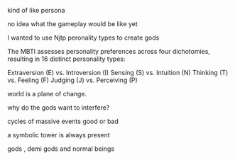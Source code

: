 kind of like persona

no idea what the gameplay would be like yet

I wanted to use Njtp peronality types to create gods

The MBTI assesses personality preferences across four dichotomies, resulting in 16 distinct personality types:

Extraversion (E) vs. Introversion (I)
Sensing (S) vs. Intuition (N)
Thinking (T) vs. Feeling (F)
Judging (J) vs. Perceiving (P)

world is a plane of change. 

why do the gods want to interfere?

cycles of massive events good or bad 

a symbolic tower is always present

gods , demi gods and normal beings


